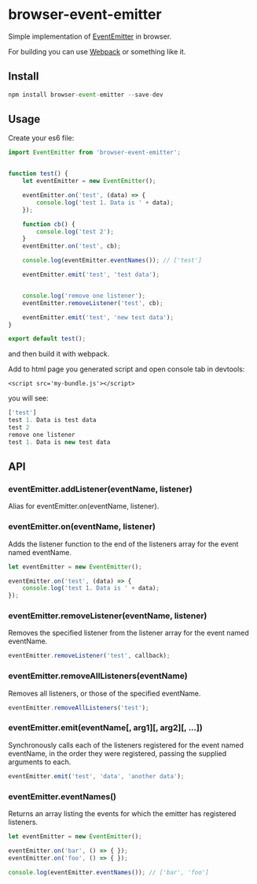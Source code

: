 # browser-event-emitter
Simple implementation of [EventEmitter](https://nodejs.org/api/events.html) in browser.

For building you can use [Webpack](https://webpack.github.io/) or something like it.

## Install
``` js
npm install browser-event-emitter --save-dev
```

## Usage
Create your es6 file:
``` js
import EventEmitter from 'browser-event-emitter';


function test() {
    let eventEmitter = new EventEmitter();

    eventEmitter.on('test', (data) => {
        console.log('test 1. Data is ' + data);
    });

    function cb() {
        console.log('test 2');
    }
    eventEmitter.on('test', cb);

    console.log(eventEmitter.eventNames()); // ['test']

    eventEmitter.emit('test', 'test data');


    console.log('remove one listener');
    eventEmitter.removeListener('test', cb);

    eventEmitter.emit('test', 'new test data');
}

export default test();

```

and then build it with webpack.

Add to html page you generated script and open console tab in devtools:
```
<script src='my-bundle.js'></script>
```
you will see:
``` js
['test']
test 1. Data is test data
test 2
remove one listener
test 1. Data is new test data
```

## API
### eventEmitter.addListener(eventName, listener)
Alias for eventEmitter.on(eventName, listener).

### eventEmitter.on(eventName, listener)
Adds the listener function to the end of the listeners array for the event named eventName.
``` js
let eventEmitter = new EventEmitter();

eventEmitter.on('test', (data) => {
    console.log('test 1. Data is ' + data);
});
```

### eventEmitter.removeListener(eventName, listener)
Removes the specified listener from the listener array for the event named eventName.
``` js
eventEmitter.removeListener('test', callback);
```

### eventEmitter.removeAllListeners(eventName)
Removes all listeners, or those of the specified eventName.
``` js
eventEmitter.removeAllListeners('test');
```

### eventEmitter.emit(eventName[, arg1][, arg2][, ...])
Synchronously calls each of the listeners registered for the event named eventName, in the order they were registered, passing the supplied arguments to each.
``` js
eventEmitter.emit('test', 'data', 'another data');
```

### eventEmitter.eventNames()
Returns an array listing the events for which the emitter has registered listeners.
``` js
let eventEmitter = new EventEmitter();

eventEmitter.on('bar', () => { });
eventEmitter.on('foo', () => { });

console.log(eventEmitter.eventNames()); // ['bar', 'foo']
```